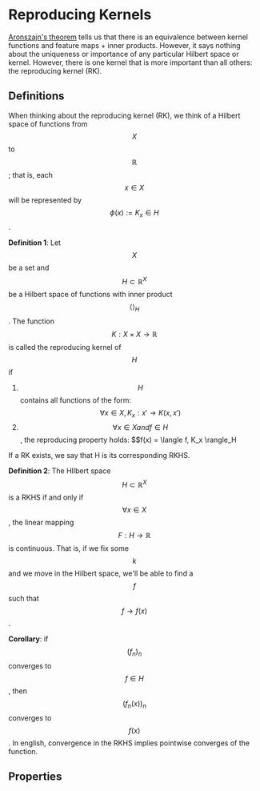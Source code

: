 # Reproducing Kernels

[Aronszajn's theorem](kernels.md) tells us that there is an equivalence between kernel functions
and feature maps + inner products. However, it says nothing about the uniqueness
or importance of any particular Hilbert space or kernel. However, there is one kernel that is more
important than all others: the reproducing kernel (RK).

## Definitions

When thinking about the reproducing kernel (RK), we think of a Hilbert space of functions from $$X$$ to $$\mathbb{R}$$;
that is, each $$x \in X$$ will be represented by $$\phi(x) := K_x \in H$$.

__Definition 1__: Let $$X$$ be a set and $$H \subset \mathbb{R}^X $$ be a Hilbert space of functions
with inner product $$\langle \rangle_H$$. The function $$K: X \times X \rightarrow \mathbb{R}$$ is called
the reproducing kernel of $$H$$ if

1. $$H$$ contains all functions of the form: $$\forall x \in X, K_x: x' \rightarrow K(x, x')$$
2. $$\forall x \in X and f \in H$$, the reproducing property holds: $$f(x) = \langle f, K_x \rangle_H

If a RK exists, we say that H is its corresponding RKHS.

__Definition 2__: The HIlbert space $$H \subset \mathbb{R}^X$$ is a RKHS if and only if $$\forall x \in X$$,
the linear mapping $$F: H \rightarrow \mathbb{R}$$ is continuous. That is, if we fix some $$k$$ and we move
in the Hilbert space, we'll be able to find a $$f$$ such that $$f \rightarrow f(x)$$.

__Corollary__: if $$(f_n)_n$$ converges to $$f \in H$$, then $$(f_n(x))_n$$ converges to $$f(x)$$. In english,
convergence in the RKHS implies pointwise converges of the function.

## Properties